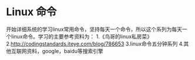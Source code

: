 # Linux 命令

开始详细系统的学习linux常用命令，坚持每天一个命令，所以这个系列为每天一个linux命令。学习的主要参考资料为：
1.《鸟哥的linux私房菜》
2.http://codingstandards.iteye.com/blog/786653
3.linux命令五分钟系列
4.其他互联网资料，google，baidu等搜索引擎